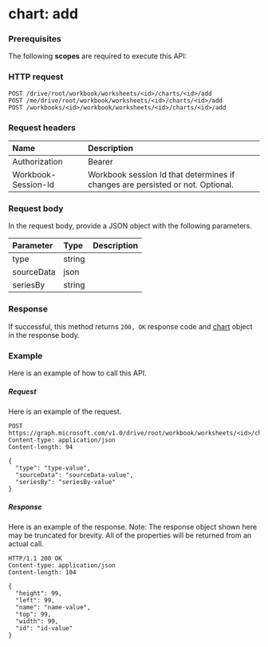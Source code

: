 # chart: add


### Prerequisites
The following **scopes** are required to execute this API: 
### HTTP request
<!-- { "blockType": "ignored" } -->
```http
POST /drive/root/workbook/worksheets/<id>/charts/<id>/add
POST /me/drive/root/workbook/worksheets/<id>/charts/<id>/add
POST /workbooks/<id>/workbook/worksheets/<id>/charts/<id>/add

```
### Request headers
| Name       | Description|
|:---------------|:----------|
| Authorization  | Bearer <code>|
| Workbook-Session-Id  | Workbook session Id that determines if changes are persisted or not. Optional.|

### Request body
In the request body, provide a JSON object with the following parameters.

| Parameter	   | Type	|Description|
|:---------------|:--------|:----------|
|type|string||
|sourceData|json||
|seriesBy|string||

### Response
If successful, this method returns `200, OK` response code and [chart](../resources/chart.md) object in the response body.

### Example
Here is an example of how to call this API.
##### Request
Here is an example of the request.
<!-- {
  "blockType": "request",
  "name": "chart_add"
}-->
```http
POST https://graph.microsoft.com/v1.0/drive/root/workbook/worksheets/<id>/charts/<id>/add
Content-type: application/json
Content-length: 94

{
  "type": "type-value",
  "sourceData": "sourceData-value",
  "seriesBy": "seriesBy-value"
}
```

##### Response
Here is an example of the response. Note: The response object shown here may be truncated for brevity. All of the properties will be returned from an actual call.
<!-- {
  "blockType": "response",
  "truncated": true,
  "@odata.type": "microsoft.graph.chart"
} -->
```http
HTTP/1.1 200 OK
Content-type: application/json
Content-length: 104

{
  "height": 99,
  "left": 99,
  "name": "name-value",
  "top": 99,
  "width": 99,
  "id": "id-value"
}
```

<!-- uuid: 8fcb5dbc-d5aa-4681-8e31-b001d5168d79
2015-10-25 14:57:30 UTC -->
<!-- {
  "type": "#page.annotation",
  "description": "chart: add",
  "keywords": "",
  "section": "documentation",
  "tocPath": ""
}-->